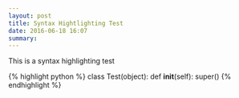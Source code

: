 ```yaml
---
layout: post
title: Syntax Hightlighting Test
date: 2016-06-18 16:07
summary: 
---
```

This is a syntax highlighting test

{% highlight python %}
class Test(object):
	def __init__(self):
		super()
{% endhighlight %}
